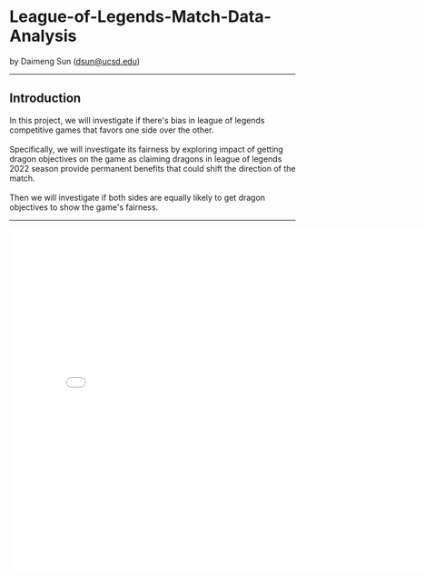 # League-of-Legends-Match-Data-Analysis

by Daimeng Sun (dsun@ucsd.edu)


---
## Introduction

In this project, we will investigate if there's bias in league of legends competitive games that favors one side over the other. <br><br>Specifically, we will investigate its fairness by exploring impact of getting dragon objectives on the game as claiming dragons in league of legends 2022 season provide permanent benefits that could shift the direction of the match. <br><br>Then we will investigate if both sides are equally likely to get dragon objectives to show the game's fairness.


---
<iframe src="assets/drake_kill_one_side.html" width=800 height=600 frameBorder=0></iframe>